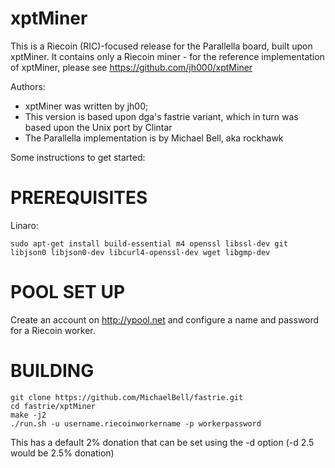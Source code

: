 xptMiner
========

This is a Riecoin (RIC)-focused release for the Parallella board,
built upon xptMiner.  It contains only a Riecoin miner - for the 
reference implementation of xptMiner, please see 
https://github.com/jh000/xptMiner

Authors:  
 * xptMiner was written by jh00;
 * This version is based upon dga's fastrie variant, which in turn
   was based upon the Unix port by Clintar
 * The Parallella implementation is by Michael Bell, aka rockhawk

Some instructions to get started:

PREREQUISITES 
=============
Linaro:

    sudo apt-get install build-essential m4 openssl libssl-dev git libjson0 libjson0-dev libcurl4-openssl-dev wget libgmp-dev

POOL SET UP
===========

Create an account on http://ypool.net and configure a name and password for
a Riecoin worker.  

BUILDING
========

    git clone https://github.com/MichaelBell/fastrie.git
    cd fastrie/xptMiner
    make -j2
    ./run.sh -u username.riecoinworkername -p workerpassword

This has a default 2% donation that can be set using the -d option (-d 2.5 would be 2.5% donation)
